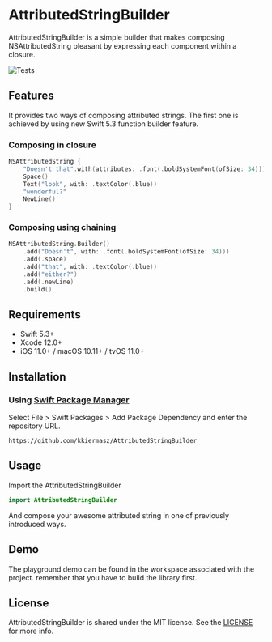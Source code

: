 # AttributedStringBuilder

AttributedStringBuilder is a simple builder that makes composing NSAttributedString pleasant by expressing each component within a closure.

![Tests](https://github.com/kkiermasz/AttributedStringBuilder/workflows/Tests/badge.svg)

## Features

It provides two ways of composing attributed strings. The first one is achieved by using new Swift 5.3 function builder feature.

### Composing in closure

```swift
NSAttributedString {
    "Doesn't that".with(attributes: .font(.boldSystemFont(ofSize: 34)))
    Space()
    Text("look", with: .textColor(.blue))
    "wonderful?"
    NewLine()
}
```

### Composing using chaining

```swift
NSAttributedString.Builder()
    .add("Doesn't", with: .font(.boldSystemFont(ofSize: 34)))
    .add(.space)
    .add("that", with: .textColor(.blue))
    .add("either?")
    .add(.newLine)
    .build()
```

## Requirements

- Swift 5.3+
- Xcode 12.0+
- iOS 11.0+ / macOS 10.11+ / tvOS 11.0+

## Installation

### Using [Swift Package Manager](https://swift.org/package-manager/)

Select File > Swift Packages > Add Package Dependency and enter the repository URL. 

    https://github.com/kkiermasz/AttributedStringBuilder
        
## Usage

Import the AttributedStringBuilder

```swift
import AttributedStringBuilder
```

And compose your awesome attributed string in one of previously introduced ways. 

## Demo

The playground demo can be found in the workspace associated with the project.
remember that you have to build the library first.

## License

AttributedStringBuilder is shared under the MIT license. See the [LICENSE](./LICENSE) for more info.
